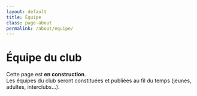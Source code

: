 ```yaml
---
layout: default
title: Équipe
class: page-about
permalink: /about/equipe/
---
```


# Équipe du club

Cette page est **en construction**.  
Les équipes du club seront constituées et publiées au fil du temps (jeunes, adultes, interclubs…).
